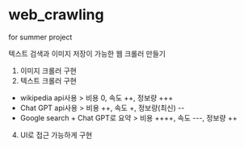 # web_crawling
for summer project

텍스트 검색과 이미지 저장이 가능한 웹 크롤러 만들기

1. 이미지 크롤러 구현
2. 텍스트 크롤러 구현
  - wikipedia api사용 > 비용 0, 속도 ++, 정보량 +++
  - Chat GPT api사용 > 비용 ++, 속도 +, 정보량(최신) --
  - Google search + Chat GPT로 요약 > 비용 ++++, 속도 ---, 정보량 ++
4. UI로 접근 가능하게 구현
